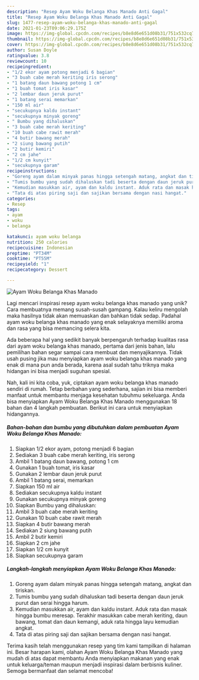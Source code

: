 ```yaml
---
description: "Resep Ayam Woku Belanga Khas Manado Anti Gagal"
title: "Resep Ayam Woku Belanga Khas Manado Anti Gagal"
slug: 1477-resep-ayam-woku-belanga-khas-manado-anti-gagal
date: 2021-01-23T09:06:29.175Z
image: https://img-global.cpcdn.com/recipes/b8e8d6e651d08b31/751x532cq70/ayam-woku-belanga-khas-manado-foto-resep-utama.jpg
thumbnail: https://img-global.cpcdn.com/recipes/b8e8d6e651d08b31/751x532cq70/ayam-woku-belanga-khas-manado-foto-resep-utama.jpg
cover: https://img-global.cpcdn.com/recipes/b8e8d6e651d08b31/751x532cq70/ayam-woku-belanga-khas-manado-foto-resep-utama.jpg
author: Susan Doyle
ratingvalue: 3.8
reviewcount: 10
recipeingredient:
- "1/2 ekor ayam potong menjadi 6 bagian"
- "3 buah cabe merah keriting iris serong"
- "1 batang daun bawang potong 1 cm"
- "1 buah tomat iris kasar"
- "2 lembar daun jeruk purut"
- "1 batang serai memarkan"
- "150 ml air"
- "secukupnya kaldu instant"
- "secukupnya minyak goreng"
- " Bumbu yang dihaluskan"
- "3 buah cabe merah keriting"
- "10 buah cabe rawit merah"
- "4 butir bawang merah"
- "2 siung bawang putih"
- "2 butir kemiri"
- "2 cm jahe"
- "1/2 cm kunyit"
- "secukupnya garam"
recipeinstructions:
- "Goreng ayam dalam minyak panas hingga setengah matang, angkat dan tiriskan."
- "Tumis bumbu yang sudah dihaluskan tadi beserta dengan daun jeruk purut dan serai hingga harum."
- "Kemudian masukkan air, ayam dan kaldu instant. Aduk rata dan masak hingga bumbu meresap. Terakhir masukkan cabe merah keriting, daun bawang, tomat dan daun kemangi, aduk rata hingga layu kemudian angkat."
- "Tata di atas piring saji dan sajikan bersama dengan nasi hangat."
categories:
- Resep
tags:
- ayam
- woku
- belanga

katakunci: ayam woku belanga 
nutrition: 250 calories
recipecuisine: Indonesian
preptime: "PT34M"
cooktime: "PT55M"
recipeyield: "1"
recipecategory: Dessert

---
```



![Ayam Woku Belanga Khas Manado](https://img-global.cpcdn.com/recipes/b8e8d6e651d08b31/751x532cq70/ayam-woku-belanga-khas-manado-foto-resep-utama.jpg)

Lagi mencari inspirasi resep ayam woku belanga khas manado yang unik? Cara membuatnya memang susah-susah gampang. Kalau keliru mengolah maka hasilnya tidak akan memuaskan dan bahkan tidak sedap. Padahal ayam woku belanga khas manado yang enak selayaknya memiliki aroma dan rasa yang bisa memancing selera kita.



Ada beberapa hal yang sedikit banyak berpengaruh terhadap kualitas rasa dari ayam woku belanga khas manado, pertama dari jenis bahan, lalu pemilihan bahan segar sampai cara membuat dan menyajikannya. Tidak usah pusing jika mau menyiapkan ayam woku belanga khas manado yang enak di mana pun anda berada, karena asal sudah tahu triknya maka hidangan ini bisa menjadi suguhan spesial.


Nah, kali ini kita coba, yuk, ciptakan ayam woku belanga khas manado sendiri di rumah. Tetap berbahan yang sederhana, sajian ini bisa memberi manfaat untuk membantu menjaga kesehatan tubuhmu sekeluarga. Anda bisa menyiapkan Ayam Woku Belanga Khas Manado menggunakan 18 bahan dan 4 langkah pembuatan. Berikut ini cara untuk menyiapkan hidangannya.

<!--inarticleads1-->

##### Bahan-bahan dan bumbu yang dibutuhkan dalam pembuatan Ayam Woku Belanga Khas Manado:

1. Siapkan 1/2 ekor ayam, potong menjadi 6 bagian
1. Sediakan 3 buah cabe merah keriting, iris serong
1. Ambil 1 batang daun bawang, potong 1 cm
1. Gunakan 1 buah tomat, iris kasar
1. Gunakan 2 lembar daun jeruk purut
1. Ambil 1 batang serai, memarkan
1. Siapkan 150 ml air
1. Sediakan secukupnya kaldu instant
1. Gunakan secukupnya minyak goreng
1. Siapkan  Bumbu yang dihaluskan:
1. Ambil 3 buah cabe merah keriting
1. Gunakan 10 buah cabe rawit merah
1. Siapkan 4 butir bawang merah
1. Sediakan 2 siung bawang putih
1. Ambil 2 butir kemiri
1. Siapkan 2 cm jahe
1. Siapkan 1/2 cm kunyit
1. Siapkan secukupnya garam




<!--inarticleads2-->

##### Langkah-langkah menyiapkan Ayam Woku Belanga Khas Manado:

1. Goreng ayam dalam minyak panas hingga setengah matang, angkat dan tiriskan.
1. Tumis bumbu yang sudah dihaluskan tadi beserta dengan daun jeruk purut dan serai hingga harum.
1. Kemudian masukkan air, ayam dan kaldu instant. Aduk rata dan masak hingga bumbu meresap. Terakhir masukkan cabe merah keriting, daun bawang, tomat dan daun kemangi, aduk rata hingga layu kemudian angkat.
1. Tata di atas piring saji dan sajikan bersama dengan nasi hangat.




Terima kasih telah menggunakan resep yang tim kami tampilkan di halaman ini. Besar harapan kami, olahan Ayam Woku Belanga Khas Manado yang mudah di atas dapat membantu Anda menyiapkan makanan yang enak untuk keluarga/teman maupun menjadi inspirasi dalam berbisnis kuliner. Semoga bermanfaat dan selamat mencoba!
